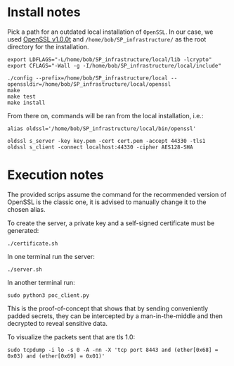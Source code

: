# Install notes
Pick a path for an outdated local installation of `OpenSSL`. In our case, we used [OpenSSL v1.0.0t](https://www.openssl.org/source/old/1.0.0/) and `/home/bob/SP_infrastructure/` as the root directory for the installation.

```
export LDFLAGS="-L/home/bob/SP_infrastructure/local/lib -lcrypto"
export CFLAGS="-Wall -g -I/home/bob/SP_infrastructure/local/include"

./config --prefix=/home/bob/SP_infrastructure/local --openssldir=/home/bob/SP_infrastructure/local/openssl
make
make test
make install
```

From there on, commands will be ran from the local installation, i.e.:
```
alias oldssl='/home/bob/SP_infrastructure/local/bin/openssl'

oldssl s_server -key key.pem -cert cert.pem -accept 44330 -tls1
oldssl s_client -connect localhost:44330 -cipher AES128-SHA
```

# Execution notes

The provided scrips assume the command for the recommended version of OpenSSL is the classic one, it is advised to manually change it to the chosen alias.

To create the server, a private key and a self-signed certificate must be generated:
```
./certificate.sh
```

In one terminal run the server:
```
./server.sh
```

In another terminal run:
```
sudo python3 poc_client.py
```
This is the proof-of-concept that shows that by sending conveniently padded secrets, they can be intercepted by a man-in-the-middle and then decrypted to reveal sensitive data.

To visualize the packets sent that are tls 1.0:
```
sudo tcpdump -i lo -s 0 -A -nn -X 'tcp port 8443 and (ether[0x68] = 0x03) and (ether[0x69] = 0x01)'
```
